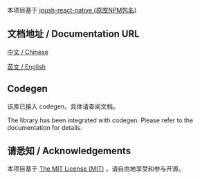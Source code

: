 
本项目基于 [jpush-react-native (原库NPM包名)](https://github.com/jpush/jpush-react-native)

## 文档地址 / Documentation URL 

[中文 / Chinese](https://gitee.com/react-native-oh-library/usage-docs/blob/master/zh-cn/jpush-react-native.md)

[英文 / English](https://gitee.com/react-native-oh-library/usage-docs/blob/master/en/jpush-react-native.md)

## Codegen

该库已接入 codegen，具体请查阅文档。

The library has been integrated with codegen. Please refer to the documentation for details.

## 请悉知 / Acknowledgements

本项目基于 [The MIT License (MIT)](https://github.com/jpush/jpush-react-native/blob/master/LICENSE) ，请自由地享受和参与开源。
 

